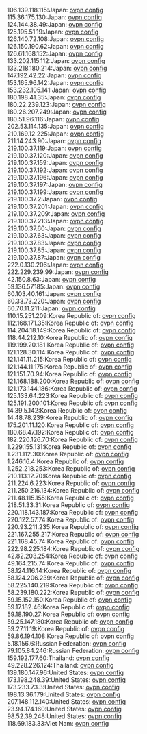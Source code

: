 106.139.118.115:Japan: [ovpn config](vpn/106_139_118_115.ovpn)  
115.36.175.130:Japan: [ovpn config](vpn/115_36_175_130.ovpn)  
124.144.38.49:Japan: [ovpn config](vpn/124_144_38_49.ovpn)  
125.195.51.19:Japan: [ovpn config](vpn/125_195_51_19.ovpn)  
126.140.72.108:Japan: [ovpn config](vpn/126_140_72_108.ovpn)  
126.150.190.62:Japan: [ovpn config](vpn/126_150_190_62.ovpn)  
126.61.168.152:Japan: [ovpn config](vpn/126_61_168_152.ovpn)  
133.202.115.112:Japan: [ovpn config](vpn/133_202_115_112.ovpn)  
133.218.180.214:Japan: [ovpn config](vpn/133_218_180_214.ovpn)  
147.192.42.22:Japan: [ovpn config](vpn/147_192_42_22.ovpn)  
153.165.96.142:Japan: [ovpn config](vpn/153_165_96_142.ovpn)  
153.232.105.141:Japan: [ovpn config](vpn/153_232_105_141.ovpn)  
180.198.41.35:Japan: [ovpn config](vpn/180_198_41_35.ovpn)  
180.22.239.123:Japan: [ovpn config](vpn/180_22_239_123.ovpn)  
180.26.207.249:Japan: [ovpn config](vpn/180_26_207_249.ovpn)  
180.51.96.116:Japan: [ovpn config](vpn/180_51_96_116.ovpn)  
202.53.114.135:Japan: [ovpn config](vpn/202_53_114_135.ovpn)  
210.169.12.225:Japan: [ovpn config](vpn/210_169_12_225.ovpn)  
211.14.243.90:Japan: [ovpn config](vpn/211_14_243_90.ovpn)  
219.100.37.119:Japan: [ovpn config](vpn/219_100_37_119.ovpn)  
219.100.37.120:Japan: [ovpn config](vpn/219_100_37_120.ovpn)  
219.100.37.159:Japan: [ovpn config](vpn/219_100_37_159.ovpn)  
219.100.37.192:Japan: [ovpn config](vpn/219_100_37_192.ovpn)  
219.100.37.196:Japan: [ovpn config](vpn/219_100_37_196.ovpn)  
219.100.37.197:Japan: [ovpn config](vpn/219_100_37_197.ovpn)  
219.100.37.199:Japan: [ovpn config](vpn/219_100_37_199.ovpn)  
219.100.37.2:Japan: [ovpn config](vpn/219_100_37_2.ovpn)  
219.100.37.201:Japan: [ovpn config](vpn/219_100_37_201.ovpn)  
219.100.37.209:Japan: [ovpn config](vpn/219_100_37_209.ovpn)  
219.100.37.213:Japan: [ovpn config](vpn/219_100_37_213.ovpn)  
219.100.37.60:Japan: [ovpn config](vpn/219_100_37_60.ovpn)  
219.100.37.63:Japan: [ovpn config](vpn/219_100_37_63.ovpn)  
219.100.37.83:Japan: [ovpn config](vpn/219_100_37_83.ovpn)  
219.100.37.85:Japan: [ovpn config](vpn/219_100_37_85.ovpn)  
219.100.37.87:Japan: [ovpn config](vpn/219_100_37_87.ovpn)  
222.0.130.206:Japan: [ovpn config](vpn/222_0_130_206.ovpn)  
222.229.239.99:Japan: [ovpn config](vpn/222_229_239_99.ovpn)  
42.150.8.63:Japan: [ovpn config](vpn/42_150_8_63.ovpn)  
59.136.57.185:Japan: [ovpn config](vpn/59_136_57_185.ovpn)  
60.103.40.161:Japan: [ovpn config](vpn/60_103_40_161.ovpn)  
60.33.73.220:Japan: [ovpn config](vpn/60_33_73_220.ovpn)  
60.70.11.211:Japan: [ovpn config](vpn/60_70_11_211.ovpn)  
110.15.251.209:Korea Republic of: [ovpn config](vpn/110_15_251_209.ovpn)  
112.168.171.35:Korea Republic of: [ovpn config](vpn/112_168_171_35.ovpn)  
114.204.18.149:Korea Republic of: [ovpn config](vpn/114_204_18_149.ovpn)  
118.44.212.10:Korea Republic of: [ovpn config](vpn/118_44_212_10.ovpn)  
119.199.20.181:Korea Republic of: [ovpn config](vpn/119_199_20_181.ovpn)  
121.128.30.114:Korea Republic of: [ovpn config](vpn/121_128_30_114.ovpn)  
121.141.11.215:Korea Republic of: [ovpn config](vpn/121_141_11_215.ovpn)  
121.144.11.175:Korea Republic of: [ovpn config](vpn/121_144_11_175.ovpn)  
121.151.70.94:Korea Republic of: [ovpn config](vpn/121_151_70_94.ovpn)  
121.168.188.200:Korea Republic of: [ovpn config](vpn/121_168_188_200.ovpn)  
121.173.144.186:Korea Republic of: [ovpn config](vpn/121_173_144_186.ovpn)  
125.133.64.223:Korea Republic of: [ovpn config](vpn/125_133_64_223.ovpn)  
125.191.200.101:Korea Republic of: [ovpn config](vpn/125_191_200_101.ovpn)  
14.39.5.142:Korea Republic of: [ovpn config](vpn/14_39_5_142.ovpn)  
14.48.78.239:Korea Republic of: [ovpn config](vpn/14_48_78_239.ovpn)  
175.201.11.120:Korea Republic of: [ovpn config](vpn/175_201_11_120.ovpn)  
180.68.47.192:Korea Republic of: [ovpn config](vpn/180_68_47_192.ovpn)  
182.220.126.70:Korea Republic of: [ovpn config](vpn/182_220_126_70.ovpn)  
1.229.155.131:Korea Republic of: [ovpn config](vpn/1_229_155_131.ovpn)  
1.231.112.30:Korea Republic of: [ovpn config](vpn/1_231_112_30.ovpn)  
1.246.16.4:Korea Republic of: [ovpn config](vpn/1_246_16_4.ovpn)  
1.252.218.253:Korea Republic of: [ovpn config](vpn/1_252_218_253.ovpn)  
210.113.12.70:Korea Republic of: [ovpn config](vpn/210_113_12_70.ovpn)  
211.224.6.223:Korea Republic of: [ovpn config](vpn/211_224_6_223.ovpn)  
211.250.216.134:Korea Republic of: [ovpn config](vpn/211_250_216_134.ovpn)  
211.48.115.155:Korea Republic of: [ovpn config](vpn/211_48_115_155.ovpn)  
218.51.33.31:Korea Republic of: [ovpn config](vpn/218_51_33_31.ovpn)  
220.118.143.187:Korea Republic of: [ovpn config](vpn/220_118_143_187.ovpn)  
220.122.57.74:Korea Republic of: [ovpn config](vpn/220_122_57_74.ovpn)  
220.93.211.235:Korea Republic of: [ovpn config](vpn/220_93_211_235.ovpn)  
221.167.255.217:Korea Republic of: [ovpn config](vpn/221_167_255_217.ovpn)  
221.168.45.74:Korea Republic of: [ovpn config](vpn/221_168_45_74.ovpn)  
222.98.225.184:Korea Republic of: [ovpn config](vpn/222_98_225_184.ovpn)  
42.82.203.254:Korea Republic of: [ovpn config](vpn/42_82_203_254.ovpn)  
49.164.215.74:Korea Republic of: [ovpn config](vpn/49_164_215_74.ovpn)  
58.124.116.14:Korea Republic of: [ovpn config](vpn/58_124_116_14.ovpn)  
58.124.206.239:Korea Republic of: [ovpn config](vpn/58_124_206_239.ovpn)  
58.225.140.219:Korea Republic of: [ovpn config](vpn/58_225_140_219.ovpn)  
58.239.180.222:Korea Republic of: [ovpn config](vpn/58_239_180_222.ovpn)  
59.15.152.150:Korea Republic of: [ovpn config](vpn/59_15_152_150.ovpn)  
59.17.182.46:Korea Republic of: [ovpn config](vpn/59_17_182_46.ovpn)  
59.18.190.27:Korea Republic of: [ovpn config](vpn/59_18_190_27.ovpn)  
59.25.147.180:Korea Republic of: [ovpn config](vpn/59_25_147_180.ovpn)  
59.27.11.19:Korea Republic of: [ovpn config](vpn/59_27_11_19.ovpn)  
59.86.194.108:Korea Republic of: [ovpn config](vpn/59_86_194_108.ovpn)  
5.18.156.6:Russian Federation: [ovpn config](vpn/5_18_156_6.ovpn)  
79.105.84.246:Russian Federation: [ovpn config](vpn/79_105_84_246.ovpn)  
159.192.177.60:Thailand: [ovpn config](vpn/159_192_177_60.ovpn)  
49.228.226.124:Thailand: [ovpn config](vpn/49_228_226_124.ovpn)  
139.180.147.96:United States: [ovpn config](vpn/139_180_147_96.ovpn)  
173.198.248.39:United States: [ovpn config](vpn/173_198_248_39.ovpn)  
173.233.73.3:United States: [ovpn config](vpn/173_233_73_3.ovpn)  
198.13.36.179:United States: [ovpn config](vpn/198_13_36_179.ovpn)  
207.148.112.140:United States: [ovpn config](vpn/207_148_112_140.ovpn)  
23.94.174.160:United States: [ovpn config](vpn/23_94_174_160.ovpn)  
98.52.39.248:United States: [ovpn config](vpn/98_52_39_248.ovpn)  
118.69.183.33:Viet Nam: [ovpn config](vpn/118_69_183_33.ovpn)  
